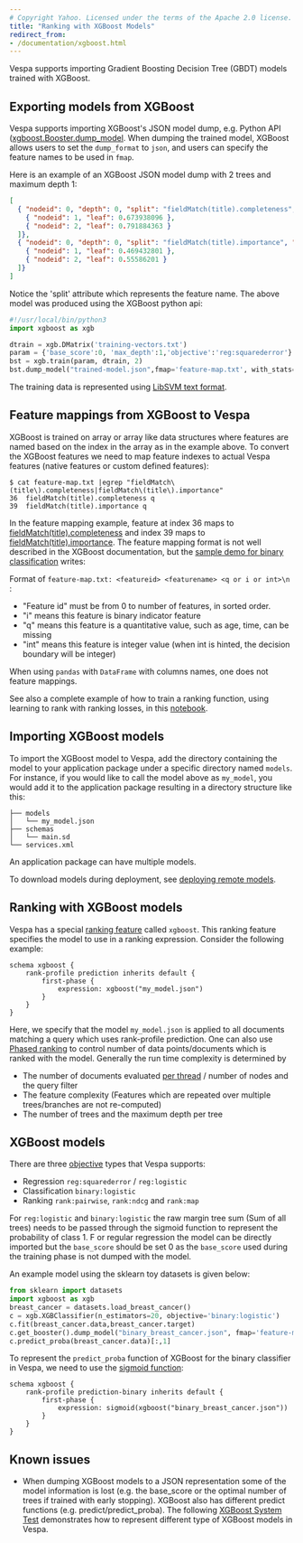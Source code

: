 ```yaml
---
# Copyright Yahoo. Licensed under the terms of the Apache 2.0 license. See LICENSE in the project root.
title: "Ranking with XGBoost Models"
redirect_from:
- /documentation/xgboost.html
---
```


Vespa supports importing Gradient Boosting Decision Tree (GBDT) models trained with XGBoost. 

## Exporting models from XGBoost

Vespa supports importing XGBoost's JSON model dump, e.g. Python API
([xgboost.Booster.dump_model](https://xgboost.readthedocs.io/en/latest/python/python_api.html#xgboost.Booster.dump_model).
When dumping the trained model, XGBoost allows users to set the `dump_format` to `json`,
and users can specify the feature names to be used in `fmap`. 

Here is an example of an XGBoost JSON model dump with 2 trees and maximum depth 1:

```json
[
  { "nodeid": 0, "depth": 0, "split": "fieldMatch(title).completeness", "split_condition": 0.772132337, "yes": 1, "no": 2, "missing": 1, "children": [
    { "nodeid": 1, "leaf": 0.673938096 },
    { "nodeid": 2, "leaf": 0.791884363 }
  ]},
  { "nodeid": 0, "depth": 0, "split": "fieldMatch(title).importance", "split_condition": 0.606320798, "yes": 1, "no": 2, "missing": 1, "children": [
    { "nodeid": 1, "leaf": 0.469432801 },
    { "nodeid": 2, "leaf": 0.55586201 }
  ]}
]
```
Notice the 'split' attribute which represents the feature name. The above model was produced using the XGBoost python api:

```python
#!/usr/local/bin/python3
import xgboost as xgb

dtrain = xgb.DMatrix('training-vectors.txt')
param = {'base_score':0, 'max_depth':1,'objective':'reg:squarederror'}
bst = xgb.train(param, dtrain, 2)
bst.dump_model("trained-model.json",fmap='feature-map.txt', with_stats=False, dump_format='json')
```
The training data is represented using [LibSVM text format](https://xgboost.readthedocs.io/en/latest/tutorials/input_format.html).


## Feature mappings from XGBoost to Vespa
XGBoost is trained on array or array like data structures
where features are named based on the index in the array  as in the example above.
To convert the XGBoost features we need to map feature indexes to actual Vespa features
(native features or custom defined features):
 
```shell
$ cat feature-map.txt |egrep "fieldMatch\(title\).completeness|fieldMatch\(title\).importance"
36  fieldMatch(title).completeness q
39  fieldMatch(title).importance q
```
In the feature mapping example, feature at index 36 maps to
[fieldMatch(title).completeness](reference/rank-features.html#fieldMatch(name).completeness)
and index 39 maps to [fieldMatch(title).importance](reference/rank-features.html#fieldMatch(name).importance).
The feature mapping format is not well described in the XGBoost documentation,
but the [sample demo for binary classification](https://github.com/dmlc/xgboost/tree/master/demo/CLI/binary_classification) writes:

Format of ```feature-map.txt: <featureid> <featurename> <q or i or int>\n ```:
  - "Feature id" must be from 0 to number of features, in sorted order.
  - "i" means this feature is binary indicator feature
  - "q" means this feature is a quantitative value, such as age, time, can be missing
  - "int" means this feature is integer value (when int is hinted, the decision boundary will be integer)

When using `pandas` with `DataFrame` with columns names, one does not feature mappings.  

See also a complete example of how to train a ranking function, using learning to rank 
with ranking losses, in this 
[notebook](https://github.com/vespa-engine/sample-apps/blob/master/commerce-product-ranking/notebooks/Train-xgboost.ipynb).

## Importing XGBoost models

To import the XGBoost model to Vespa, add the directory containing the
model to your application package under a specific directory named `models`.
For instance, if you would like to call the model above as `my_model`,
you would add it to the application package resulting in a directory structure like this:

```text
├── models
│   └── my_model.json
├── schemas
│   └── main.sd
└── services.xml
```

An application package can have multiple models.

To download models during deployment,
see [deploying remote models](application-packages.html#deploying-remote-models).


## Ranking with XGBoost models

Vespa has a special [ranking feature](reference/rank-features.html) called `xgboost`.
This ranking feature specifies the model to use in a ranking expression.
Consider the following example:

```text
schema xgboost {
    rank-profile prediction inherits default {
        first-phase {
            expression: xgboost("my_model.json")
        }
    }
}
```

Here, we specify that the model `my_model.json` is applied to all documents matching a query which uses rank-profile prediction.
One can also use [Phased ranking](phased-ranking.html) to control number of data points/documents which is ranked with the model.
Generally the run time complexity is determined by 
* The number of documents evaluated [per thread](performance/sizing-search.html) / number of nodes and the query filter
* The feature complexity (Features which are repeated over multiple trees/branches are not re-computed) 
* The number of trees and the maximum depth per tree


## XGBoost models 
There are three [objective](https://xgboost.readthedocs.io/en/stable/parameter.html#learning-task-parameters) 
types that Vespa supports: 

* Regression ```reg:squarederror``` / ```reg:logistic```
* Classification ```binary:logistic```
* Ranking ```rank:pairwise```, ```rank:ndcg``` and  ```rank:map```

For `reg:logistic` and `binary:logistic` the raw margin tree sum (Sum of all trees)
needs to be passed through the sigmoid function to represent the probability of class 1.
F
or regular regression the model can be directly imported
but the `base_score` should be set 0 as the `base_score` used during the training phase is not dumped with the model. 

An example model using the sklearn toy datasets is given below:

```python
from sklearn import datasets
import xgboost as xgb
breast_cancer = datasets.load_breast_cancer()
c = xgb.XGBClassifier(n_estimators=20, objective='binary:logistic')
c.fit(breast_cancer.data,breast_cancer.target) 
c.get_booster().dump_model("binary_breast_cancer.json", fmap='feature-map.txt', dump_format='json')
c.predict_proba(breast_cancer.data)[:,1]
```

To represent the ```predict_proba``` function of XGBoost for the binary classifier in Vespa,
we need to use the [sigmoid function](reference/ranking-expressions.html):

```text
schema xgboost {
    rank-profile prediction-binary inherits default {
        first-phase {
            expression: sigmoid(xgboost("binary_breast_cancer.json"))
        }
    }
}
```

## Known issues 
* When dumping XGBoost models to a JSON representation some of the model information is lost
  (e.g. the base_score or the optimal number of trees if trained with early stopping).
  XGBoost also has different predict functions (e.g. predict/predict_proba).
  The following [XGBoost System Test](https://github.com/vespa-engine/system-test/tree/master/tests/search/xgboost)
  demonstrates how to represent different type of XGBoost models in Vespa. 
